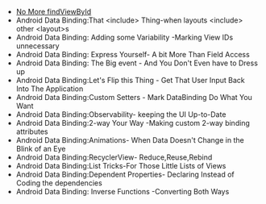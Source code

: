 * [No More findViewById](https://medium.com/androiddevelopers/no-more-findviewbyid-457457644885)
* Android Data Binding:That \<include> Thing-when layouts \<include> other \<layout>s
* Android Data Binding: Adding some Variability -Marking View IDs unnecessary
* Android Data Binding: Express Yourself- A bit More Than Field Access
* Android Data Binding: The Big event - And You Don't Even have to Dress up
* Android Data Binding:Let's Flip this Thing - Get That User Input Back Into The Application
* Android Data Binding:Custom Setters - Mark DataBinding Do What You Want
* Android Data Binding:Observability- keeping the UI Up-to-Date
* Android Data Binding:2-way Your Way -Making custom 2-way binding attributes
* Android Data Binding:Animations- When Data Doesn't Change in the Blink of an Eye
* Android Data Binding:RecyclerView- Reduce,Reuse,Rebind
* Android Data Binding:List Tricks-For Those Little Lists of Views
* Android Data Binding:Dependent Properties- Declaring Instead of Coding the dependencies
* Android Data Binding: Inverse Functions -Converting Both Ways
